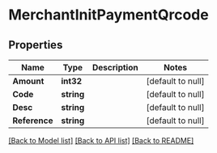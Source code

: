 # MerchantInitPaymentQrcode

## Properties
Name | Type | Description | Notes
------------ | ------------- | ------------- | -------------
**Amount** | **int32** |  | [default to null]
**Code** | **string** |  | [default to null]
**Desc** | **string** |  | [default to null]
**Reference** | **string** |  | [default to null]

[[Back to Model list]](../README.md#documentation-for-models) [[Back to API list]](../README.md#documentation-for-api-endpoints) [[Back to README]](../README.md)

